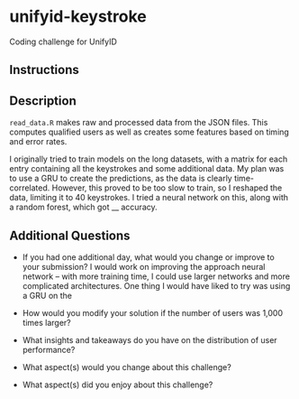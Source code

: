 # unifyid-keystroke
Coding challenge for UnifyID

## Instructions

## Description
`read_data.R` makes raw and processed data from the JSON files. This computes qualified users as well as creates some features based on timing and error rates.

I originally tried to train models on the long datasets, with a matrix for each entry containing all the keystrokes and some additional data. My plan was to use a GRU to create the predictions, as the data is clearly time-correlated. However, this proved to be too slow to train, so I reshaped the data, limiting it to 40 keystrokes. I tried a neural network on this, along with a random forest, which got __ accuracy.

## Additional Questions
* If you had one additional day, what would you change or improve to your submission?
I would work on improving the approach neural network – with more training time, I could use larger networks and more complicated architectures. One thing I would have liked to try was using a GRU on the

* How would you modify your solution if the number of users was 1,000 times larger?
* What insights and takeaways do you have on the distribution of user performance?
* What aspect(s) would you change about this challenge?
* What aspect(s) did you enjoy about this challenge?
